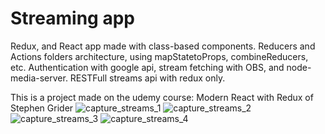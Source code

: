 # Streaming app

Redux, and React app made with class-based components. Reducers and Actions folders architecture, using mapStatetoProps, combineReducers, etc. 
Authentication with google api, stream fetching with OBS, and node-media-server. RESTFull streams api with redux only.

This is a project made on the udemy course: Modern React with Redux of Stephen Grider
![capture_streams_1](https://user-images.githubusercontent.com/88792194/165944162-7d7f27b4-8572-48d5-84ce-5e19c6be6609.png)
![capture_streams_2](https://user-images.githubusercontent.com/88792194/165944164-634dcbe7-d9ad-43b8-9b29-2a7aaf132331.png)
![capture_streams_3](https://user-images.githubusercontent.com/88792194/165944166-46ef55dc-4414-4e4f-81c2-acfba8858614.png)
![capture_streams_4](https://user-images.githubusercontent.com/88792194/165944167-328e71f4-8b50-46b8-842a-d52c0bdc3240.png)

